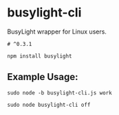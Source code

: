 # busylight-cli
BusyLight wrapper for Linux users.

```
# ^0.3.1

npm install busylight
```


## Example Usage:

```
sudo node -b busylight-cli.js work
```

```
sudo node busylight-cli off
```


